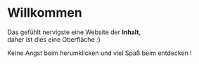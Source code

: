 # Willkommen

Das gefühlt nervigste eine Website der **Inhalt**,  
daher ist dies eine Oberfläche :)

Keine Angst beim herumklicken und viel Spaß beim entdecken !